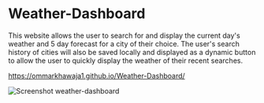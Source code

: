 # Weather-Dashboard

This website allows the user to search for and display the current day's weather and 5 day forecast for a city of their choice. The user's search history of cities will also be saved locally and displayed as a dynamic button to allow the user to quickly display the weather of their recent searches. 

https://ommarkhawaja1.github.io/Weather-Dashboard/

![Screenshot weather-dashboard](https://user-images.githubusercontent.com/79770445/177435280-15b18b78-d2f0-482d-86be-83cbd655eed4.jpg)
